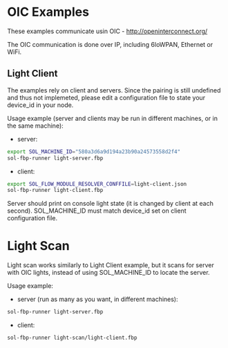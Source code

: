 # OIC Examples

These examples communicate usin OIC - http://openinterconnect.org/

The OIC communication is done over IP, including 6loWPAN, Ethernet or
WiFi.

## Light Client

The examples rely on client and servers. Since the pairing is still
undefined and thus not implemeted, please edit a configuration file to
state your device_id in your node.

Usage example (server and clients may be run in different machines,
or in the same machine):

 * server:
```sh
export SOL_MACHINE_ID="580a3d6a9d194a23b90a24573558d2f4"
sol-fbp-runner light-server.fbp
```

 * client:
```sh
export SOL_FLOW_MODULE_RESOLVER_CONFFILE=light-client.json
sol-fbp-runner light-client.fbp
```

Server should print on console light state (it is changed by
client at each second). SOL_MACHINE_ID must match device_id set
on client configuration file.

# Light Scan

Light scan works similarly to Light Client example, but it scans for server with
OIC lights, instead of using SOL_MACHINE_ID to locate the server.

Usage example:

 * server (run as many as you want, in different machines):
```sh
sol-fbp-runner light-server.fbp
```

 * client:
```sh
sol-fbp-runner light-scan/light-client.fbp
```
